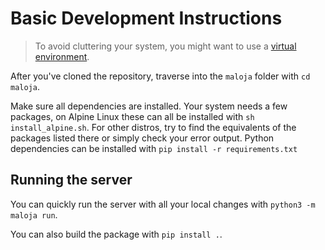 # Basic Development Instructions

> To avoid cluttering your system, you might want to use a [virtual environment](https://docs.python.org/3/tutorial/venv.html).

After you've cloned the repository, traverse into the `maloja` folder with `cd maloja`.

Make sure all dependencies are installed.
Your system needs a few packages, on Alpine Linux these can all be installed with `sh install_alpine.sh`.
For other distros, try to find the equivalents of the packages listed there or simply check your error output.
Python dependencies can be installed with `pip install -r requirements.txt`

## Running the server

You can quickly run the server with all your local changes with `python3 -m maloja run`.

You can also build the package with `pip install .`.
